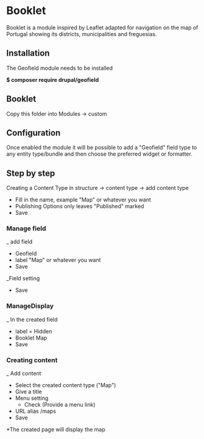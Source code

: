 # Booklet

Booklet is a module inspired by Leaflet adapted for navigation on the map of Portugal showing its districts, municipalities and freguesias.


## Installation

The Geofield module needs to be installed

__$ composer require drupal/geofield__

## Booklet
Copy this folder into Modules -> custom

## Configuration

Once enabled the module it will be possible to add a "Geofield" field type to
any entity type/bundle and then choose the preferred widget or formatter.


## Step by step
Creating a Content Type
in structure -> content type -> add content type
   + Fill in the name, example "Map" or whatever you want
   + Publishing Options only leaves "Published" marked
   + Save

### Manage field
_ add field
   + Geofield
   + label "Map" or whatever you want
   + Save

_Field setting
   + Save

### ManageDisplay
_ In the created field
  + label = Hidden
  + Booklet Map
  + Save

### Creating content
_ Add content
   + Select the created content type ("Map")
   + Give a title
   + Menu setting
      + Check (Provide a menu link)
   + URL alias
      /maps
   + Save

*The created page will display the map
